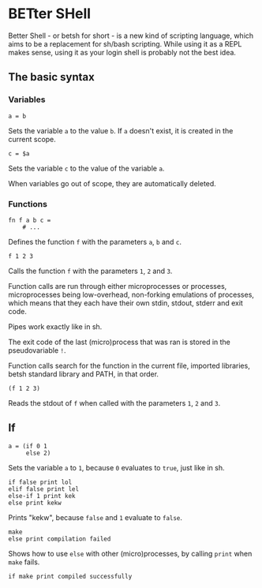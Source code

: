 # BETter SHell

Better Shell - or betsh for short - is a new kind of scripting language, which
aims to be a replacement for sh/bash scripting. While using it as a REPL makes
sense, using it as your login shell is probably not the best idea.

## The basic syntax

### Variables

    a = b

Sets the variable `a` to the value `b`. If `a` doesn't exist, it is created in
the current scope.

    c = $a

Sets the variable `c` to the value of the variable `a`.

When variables go out of scope, they are automatically deleted.

### Functions

    fn f a b c =
        # ...

Defines the function `f` with the parameters `a`, `b` and `c`.

    f 1 2 3

Calls the function `f` with the parameters `1`, `2` and `3`.

Function calls are run through either microprocesses or processes,
microprocesses being low-overhead, non-forking emulations of processes, which
means that they each have their own stdin, stdout, stderr and exit code.

Pipes work exactly like in sh.

The exit code of the last (micro)process that was ran is stored in the
pseudovariable `!`.

Function calls search for the function in the current file, imported libraries,
betsh standard library and PATH, in that order.

    (f 1 2 3)

Reads the stdout of `f` when called with the parameters `1`, `2` and `3`.

## If

    a = (if 0 1
         else 2)

Sets the variable `a` to `1`, because `0` evaluates to `true`, just like in sh.

    if false print lol
    elif false print lel
    else-if 1 print kek
    else print kekw

Prints "kekw", because `false` and `1` evaluate to `false`.

    make
    else print compilation failed

Shows how to use `else` with other (micro)processes, by calling `print` when
`make` fails.

    if make print compiled successfully
